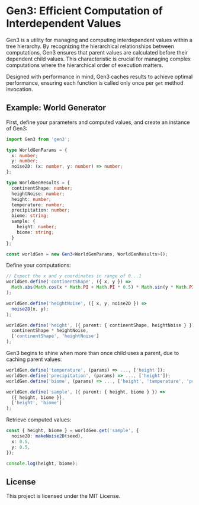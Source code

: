 # Gen3: Efficient Computation of Interdependent Values

Gen3 is a utility for managing and computing interdependent values within a tree hierarchy. By recognizing the hierarchical relationships between computations, Gen3 ensures that parent values are calculated before their dependent child values. This characteristic is crucial for managing complex computations where the hierarchical order of execution matters.

Designed with performance in mind, Gen3 caches results to achieve optimal performance, ensuring each function is called only once per `get` method invocation.

## Example: World Generator

First, define your parameters and computed values, and create an instance of Gen3:

```typescript
import Gen3 from 'gen3';

type WorldGenParams = {
  x: number;
  y: number;
  noise2D: (x: number, y: number) => number;
};

type WorldGenResults = {
  continentShape: number;
  heightNoise: number;
  height: number;
  temperature: number;
  precipitation: number;
  biome: string;
  sample: {
    height: number;
    biome: string;
  }
};

const worldGen = new Gen3<WorldGenParams, WorldGenResults>();
```

Define your computations:

```typescript
// Expect the x and y coordinates in range of 0...1
worldGen.define('continentShape', ({ x, y }) =>
  Math.abs(Math.cos(x * Math.PI + Math.PI * 0.5) * Math.sin(y * Math.PI));
);

worldGen.define('heightNoise', ({ x, y, noise2D }) =>
  noise2D(x, y);
);

worldGen.define('height', ({ parent: { continentShape, heightNoise } }) =>
  continentShape * heightNoise,
  ['continentShape', 'heightNoise']
);
```

Gen3 begins to shine when more than once child uses a parent, due to caching parent values:

```typescript
worldGen.define('temperature', (params) => ..., ['height']);
worldGen.define('precipitation', (params) => ..., ['height']);
worldGen.define('biome', (params) => ..., ['height', 'temperature', 'precipitation']);

worldGen.define('sample', ({ parent: { height, biome } }) =>
  ({ height, biome }),
  ['height', 'biome']
);
```

Retrieve computed values:

```typescript
const { height, biome } = worldGen.get('sample', {
  noise2D: makeNoise2D(seed),
  x: 0.5,
  y: 0.5,
});

console.log(height, biome);
```

## License

This project is licensed under the MIT License. 
